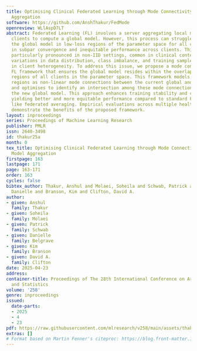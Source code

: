 ```yaml
---
title: Optimising Clinical Federated Learning through Mode Connectivity-based Model
  Aggregation
software: https://github.com/AnshThakur/FedMode
openreview: WLlAspD7LT
abstract: Federated Learning (FL) involves a server aggregating local models from
  clients to compute a global model. However, this process can struggle to position
  the global model in low-loss regions of the parameter space for all clients, resulting
  in subpar convergence and inequitable performance across clients. This issue is
  particularly pronounced in non-IID settings, common in clinical contexts, where
  variations in data distribution, class imbalance, and training sample sizes result
  in client heterogeneity. To address this issue, we propose a mode connectivity-based
  FL framework that ensures the global model resides within the overlapping low-loss
  regions of all clients in the parameter space. This framework models the low-loss
  regions as non-linear mode connections between the current global and local models,
  and optimises to identify an intersection among these mode connections to define
  the new global model. This approach enhances training stability and convergence,
  yielding better and more equitable performance compared to standard FL frameworks
  like federated averaging. Empirical evaluations across multiple healthcare datasets
  demonstrate the benefits of the proposed framework.
layout: inproceedings
series: Proceedings of Machine Learning Research
publisher: PMLR
issn: 2640-3498
id: thakur25a
month: 0
tex_title: Optimising Clinical Federated Learning through Mode Connectivity-based
  Model Aggregation
firstpage: 163
lastpage: 171
page: 163-171
order: 163
cycles: false
bibtex_author: Thakur, Anshul and Molaei, Soheila and Schwab, Patrick and Belgrave,
  Danielle and Branson, Kim and Clifton, David A.
author:
- given: Anshul
  family: Thakur
- given: Soheila
  family: Molaei
- given: Patrick
  family: Schwab
- given: Danielle
  family: Belgrave
- given: Kim
  family: Branson
- given: David A.
  family: Clifton
date: 2025-04-23
address:
container-title: Proceedings of The 28th International Conference on Artificial Intelligence
  and Statistics
volume: '258'
genre: inproceedings
issued:
  date-parts:
  - 2025
  - 4
  - 23
pdf: https://raw.githubusercontent.com/mlresearch/v258/main/assets/thakur25a/thakur25a.pdf
extras: []
# Format based on Martin Fenner's citeproc: https://blog.front-matter.io/posts/citeproc-yaml-for-bibliographies/
---
```

